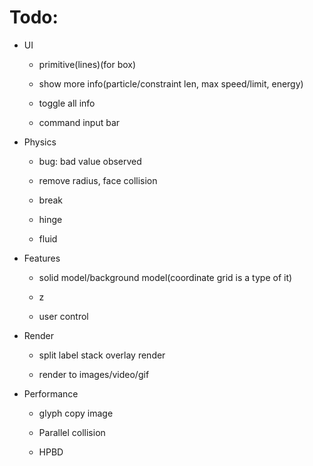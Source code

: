 # Todo:

* UI

	* primitive(lines)(for box)

	* show more info(particle/constraint len, max speed/limit, energy)

	* toggle all info

	* command input bar

* Physics

	* bug: bad value observed

	* remove radius, face collision

	* break

	* hinge

	* fluid

* Features

	* solid model/background model(coordinate grid is a type of it)

	* z

	* user control

* Render

	* split label stack overlay render

	* render to images/video/gif

* Performance

	* glyph copy image

	* Parallel collision

	* HPBD
